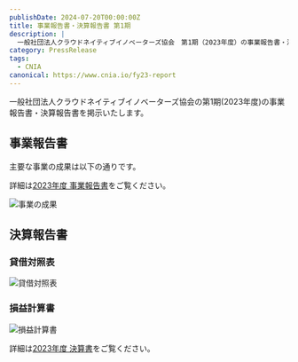 ```yaml
---
publishDate: 2024-07-20T00:00:00Z
title: 事業報告書・決算報告書 第1期
description: |
  一般社団法人クラウドネイティブイノベーターズ協会　第1期（2023年度）の事業報告書・決算報告書
category: PressRelease
tags:
  - CNIA
canonical: https://www.cnia.io/fy23-report
---
```


一般社団法人クラウドネイティブイノベーターズ協会の第1期(2023年度)の事業報告書・決算報告書を掲示いたします。

## 事業報告書

主要な事業の成果は以下の通りです。

詳細は[2023年度 事業報告書](https://drive.google.com/file/d/1mxOKgnHtenNTLYB6_Fi3KjUbfeA4s1zj/view?usp=drive_link)をご覧ください。

![事業の成果](/images/posts/fy23-activity.png)

## 決算報告書

### 貸借対照表
![貸借対照表](/images/posts/fy23-bs.png)


### 損益計算書
![損益計算書](/images/posts/fy23-pl.png)

詳細は[2023年度 決算書](https://drive.google.com/file/d/1buPSdOsGn6roYPRd6h_gSk0HvTDtgRx1/view?usp=drive_link)をご覧ください。